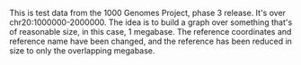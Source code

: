 This is test data from the 1000 Genomes Project, phase 3 release. It's over chr20:1000000-2000000. The idea is to build a graph over something that's of reasonable size, in this case, 1 megabase. The reference coordinates and reference name have been changed, and the reference has been reduced in size to only the overlapping megabase.
